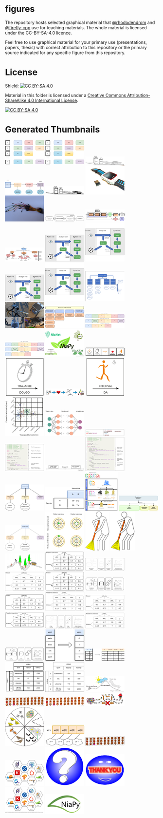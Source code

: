 # figures

The repository hosts selected graphical material that [@rhododendrom](https://github.com/rhododendrom) and [@firefly-cpp](https://github.com/firefly-cpp) use for
teaching materials. The whole material is licensed under the CC-BY-SA-4.0 licence.

Feel free to use graphical material for your primary use (presentations,
papers, thesis) with correct attribution to this repository or the
primary source indicated for any specific figure from this repository.

# License

Shield: [![CC BY-SA 4.0][cc-by-sa-shield]][cc-by-sa]

Material in this folder is licensed under a
[Creative Commons Attribution-ShareAlike 4.0 International License][cc-by-sa].

[![CC BY-SA 4.0][cc-by-sa-image]][cc-by-sa]

[cc-by-sa]: http://creativecommons.org/licenses/by-sa/4.0/
[cc-by-sa-image]: https://licensebuttons.net/l/by-sa/4.0/88x31.png
[cc-by-sa-shield]: https://img.shields.io/badge/License-CC%20BY--SA%204.0-lightgrey.svg




# Generated Thumbnails
[![association-rule-miningtransaction-database](/image_thumbnails/pdf_transaction-database_thumb.png)](association-rule-mining/transaction-database.pdf)
[![association-rule-miningtransakcijska_baza](/image_thumbnails/pdf_transakcijska_baza_thumb.png)](association-rule-mining/transakcijska_baza.pdf)
[![association-rule-miningARM_store](/image_thumbnails/png_ARM_store_thumb.png)](association-rule-mining/ARM_store.png)
[![association-rule-miningarm-pipeline](/image_thumbnails/pdf_arm-pipeline_thumb.png)](association-rule-mining/arm-pipeline.pdf)
[![association-rule-miningARM_store](/image_thumbnails/pdf_ARM_store_thumb.png)](association-rule-mining/ARM_store.pdf)
[![hardwaresmart_watch_and_ant+](/image_thumbnails/jpg_smart_watch_and_ant+_thumb.png)](hardware/smart_watch_and_ant+.jpg)
[![hardwarejumper-wires](/image_thumbnails/jpg_jumper-wires_thumb.png)](hardware/jumper-wires.JPG)
[![sicevovod](/image_thumbnails/pdf_cevovod_thumb.png)](automl/si/cevovod.pdf)
[![siautoml](/image_thumbnails/pdf_automl_thumb.png)](automl/si/automl.pdf)
[![siniaaml](/image_thumbnails/pdf_niaaml_thumb.png)](automl/si/niaaml.pdf)
[![model-ENdigital-twin-model](/image_thumbnails/png_digital-twin-model_thumb.png)](digital-twin/model-EN/digital-twin-model.png)
[![model-ENdigital-twin-model](/image_thumbnails/svg_digital-twin-model_thumb.png)](digital-twin/model-EN/digital-twin-model.svg)
[![model-SIdigital-twin-model](/image_thumbnails/png_digital-twin-model_thumb.png)](digital-twin/model-SI/digital-twin-model.png)
[![model-SIdigital-twin-model](/image_thumbnails/svg_digital-twin-model_thumb.png)](digital-twin/model-SI/digital-twin-model.svg)
[![artificial-sport-trainerast-diagram-1](/image_thumbnails/pdf_ast-diagram-1_thumb.png)](digital-twin/artificial-sport-trainer/ast-diagram-1.pdf)
[![artificial-sport-trainerast-monitor](/image_thumbnails/jpg_ast-monitor_thumb.png)](digital-twin/artificial-sport-trainer/ast-monitor.JPG)
[![artificial-sport-trainerast-outline-1](/image_thumbnails/pdf_ast-outline-1_thumb.png)](digital-twin/artificial-sport-trainer/ast-outline-1.pdf)
[![feature-selectionfeature-selection](/image_thumbnails/pdf_feature-selection_thumb.png)](feature-selection/feature-selection.pdf)
[![feature-selectionizbira-znacilnic](/image_thumbnails/pdf_izbira-znacilnic_thumb.png)](feature-selection/izbira-znacilnic.pdf)
[![nialogosNiaLogos](/image_thumbnails/png_NiaLogos_thumb.png)](nialogos/NiaLogos.png)
[![data-mining-in-sportglyph_example](/image_thumbnails/pdf_glyph_example_thumb.png)](data-mining-in-sport/glyph_example.pdf)
[![data-mining-in-sportpismenka-trajanje](/image_thumbnails/pdf_pismenka-trajanje_thumb.png)](data-mining-in-sport/pismenka-trajanje.pdf)
[![data-mining-in-sportheart-rate-monitor-to-data-mining-evolution](/image_thumbnails/pdf_heart-rate-monitor-to-data-mining-evolution_thumb.png)](data-mining-in-sport/heart-rate-monitor-to-data-mining-evolution.pdf)
[![data-mining-in-sportpismenka-interval](/image_thumbnails/pdf_pismenka-interval_thumb.png)](data-mining-in-sport/pismenka-interval.pdf)
[![clusteringprimer-grucenje-sport](/image_thumbnails/pdf_primer-grucenje-sport_thumb.png)](clustering/primer-grucenje-sport.pdf)
[![neural-networknevronska-mreza-primer](/image_thumbnails/pdf_nevronska-mreza-primer_thumb.png)](neural-network/nevronska-mreza-primer.pdf)
[![yesod-frameworkhello_world](/image_thumbnails/png_hello_world_thumb.png)](programming/haskell/yesod-framework/hello_world.PNG)
[![yesod-frameworkhello_yesod](/image_thumbnails/png_hello_yesod_thumb.png)](programming/haskell/yesod-framework/hello_yesod.PNG)
[![yesod-frameworkpopularnost-haskell](/image_thumbnails/png_popularnost-haskell_thumb.png)](programming/haskell/yesod-framework/popularnost-haskell.PNG)
[![yesod-frameworkgradniki](/image_thumbnails/png_gradniki_thumb.png)](programming/haskell/yesod-framework/gradniki.PNG)
[![classificationpodrocja-strojnega-ucenja](/image_thumbnails/pdf_podrocja-strojnega-ucenja_thumb.png)](classification/podrocja-strojnega-ucenja.pdf)
[![classificationmetrike](/image_thumbnails/pdf_metrike_thumb.png)](classification/metrike.pdf)
[![classificationMnozicaUcnaValidacijskaTestna](/image_thumbnails/pdf_MnozicaUcnaValidacijskaTestna_thumb.png)](classification/MnozicaUcnaValidacijskaTestna.pdf)
[![classificationPodatkovnaUcnaValidacijskaTestnaMnozica](/image_thumbnails/pdf_PodatkovnaUcnaValidacijskaTestnaMnozica_thumb.png)](classification/PodatkovnaUcnaValidacijskaTestnaMnozica.pdf)
[![classificationpodrocja-strojnega-ucenja](/image_thumbnails/png_podrocja-strojnega-ucenja_thumb.png)](classification/podrocja-strojnega-ucenja.png)
[![classificationVariancaPristranskost](/image_thumbnails/pdf_VariancaPristranskost_thumb.png)](classification/VariancaPristranskost.pdf)
[![data-cleaningCiscenje_podatkov](/image_thumbnails/png_Ciscenje_podatkov_thumb.png)](data-cleaning/Ciscenje_podatkov.png)
[![data-cleaningCiscenje_podatkov](/image_thumbnails/pdf_Ciscenje_podatkov_thumb.png)](data-cleaning/Ciscenje_podatkov.pdf)
[![data-miningrudar](/image_thumbnails/png_rudar_thumb.png)](data-mining/rudar.png)
[![DM_stepsAtribut_Instanca_missing_data](/image_thumbnails/pdf_Atribut_Instanca_missing_data_thumb.png)](data-mining/DM_steps/Atribut_Instanca_missing_data.pdf)
[![DM_stepsDM_steps_slo](/image_thumbnails/png_DM_steps_slo_thumb.png)](data-mining/DM_steps/DM_steps_slo.png)
[![DM_stepsAtrribut_Instance_missing_data](/image_thumbnails/png_Atrribut_Instance_missing_data_thumb.png)](data-mining/DM_steps/Atrribut_Instance_missing_data.png)
[![DM_stepsAtributte_Instance_missing_data](/image_thumbnails/pdf_Atributte_Instance_missing_data_thumb.png)](data-mining/DM_steps/Atributte_Instance_missing_data.pdf)
[![DM_stepsDM_steps_slo](/image_thumbnails/pdf_DM_steps_slo_thumb.png)](data-mining/DM_steps/DM_steps_slo.pdf)
[![DM_stepsAtributte_Instance](/image_thumbnails/pdf_Atributte_Instance_thumb.png)](data-mining/DM_steps/Atributte_Instance.pdf)
[![DM_stepsAtribut_Instanca_missing_data](/image_thumbnails/png_Atribut_Instanca_missing_data_thumb.png)](data-mining/DM_steps/Atribut_Instanca_missing_data.png)
[![DM_stepsAtributte_Instance](/image_thumbnails/png_Atributte_Instance_thumb.png)](data-mining/DM_steps/Atributte_Instance.png)
[![DM_stepsAtribut_Instanca](/image_thumbnails/pdf_Atribut_Instanca_thumb.png)](data-mining/DM_steps/Atribut_Instanca.pdf)
[![DM_stepsDM_steps](/image_thumbnails/png_DM_steps_thumb.png)](data-mining/DM_steps/DM_steps.png)
[![DM_stepsAtribut_Instanca](/image_thumbnails/png_Atribut_Instanca_thumb.png)](data-mining/DM_steps/Atribut_Instanca.png)
[![DM_stepsDM_steps](/image_thumbnails/pdf_DM_steps_thumb.png)](data-mining/DM_steps/DM_steps.pdf)
[![preprocessingordinal-encoding](/image_thumbnails/pdf_ordinal-encoding_thumb.png)](data-mining/preprocessing/ordinal-encoding.pdf)
[![preprocessingone-hot-encoding](/image_thumbnails/pdf_one-hot-encoding_thumb.png)](data-mining/preprocessing/one-hot-encoding.pdf)
[![preprocessingVrstice_stolpci](/image_thumbnails/pdf_Vrstice_stolpci_thumb.png)](data-mining/preprocessing/Vrstice_stolpci.pdf)
[![preprocessingVrstice_stolpci](/image_thumbnails/png_Vrstice_stolpci_thumb.png)](data-mining/preprocessing/Vrstice_stolpci.png)
[![software-packagessport-activities-features](/image_thumbnails/pdf_sport-activities-features_thumb.png)](software-packages/sport-activities-features.pdf)
[![nature-inspired-algorithmsnatural_evolution_bears_small](/image_thumbnails/png_natural_evolution_bears_small_thumb.png)](nature-inspired-algorithms/natural_evolution_bears_small.png)
[![nature-inspired-algorithmsnatural_evolution_bears](/image_thumbnails/png_natural_evolution_bears_thumb.png)](nature-inspired-algorithms/natural_evolution_bears.png)
[![nature-inspired-algorithmsants](/image_thumbnails/pdf_ants_thumb.png)](nature-inspired-algorithms/ants.pdf)
[![nature-inspired-algorithmsring4](/image_thumbnails/pdf_ring4_thumb.png)](nature-inspired-algorithms/ring4.pdf)
[![nature-inspired-algorithmsmapping](/image_thumbnails/pdf_mapping_thumb.png)](nature-inspired-algorithms/mapping.pdf)
[![nature-inspired-algorithmsnatural_evolution_bears](/image_thumbnails/pdf_natural_evolution_bears_thumb.png)](nature-inspired-algorithms/natural_evolution_bears.pdf)
[![otherPortaliInSistemiZnanja_logotipi_no_attribution](/image_thumbnails/pdf_PortaliInSistemiZnanja_logotipi_no_attribution_thumb.png)](other/PortaliInSistemiZnanja_logotipi_no_attribution.pdf)
[![othervprasaj](/image_thumbnails/pdf_vprasaj_thumb.png)](other/vprasaj.pdf)
[![otherhvala](/image_thumbnails/pdf_hvala_thumb.png)](other/hvala.pdf)
[![otherPortaliInSistemiZnanja_logotipi](/image_thumbnails/pdf_PortaliInSistemiZnanja_logotipi_thumb.png)](other/PortaliInSistemiZnanja_logotipi.pdf)
[![otherniapy_logo](/image_thumbnails/png_niapy_logo_thumb.png)](other/niapy_logo.png)
